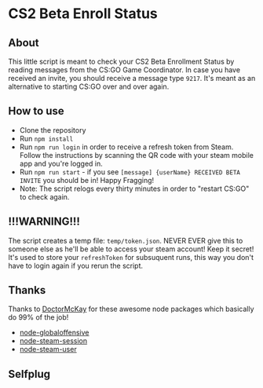 # CS2 Beta Enroll Status

## About

This little script is meant to check your CS2 Beta Enrollment Status by reading messages from the CS:GO Game Coordinator.
In case you have received an invite, you should receive a message type `9217`.
It's meant as an alternative to starting CS:GO over and over again.

## How to use

- Clone the repository
- Run `npm install`
- Run `npm run login` in order to receive a refresh token from Steam. Follow the instructions by scanning the QR code with your steam mobile app and you're logged in.
- Run `npm run start` - if you see `[message] {userName} RECEIVED BETA INVITE` you should be in! Happy Fragging!
- Note: The script relogs every thirty minutes in order to "restart CS:GO" to check again.

## !!!WARNING!!!

The script creates a temp file: `temp/token.json`. NEVER EVER give this to someone else as he'll be able to access your steam account! Keep it secret!
It's used to store your `refreshToken` for subsuquent runs, this way you don't have to login again if you rerun the script.

## Thanks

Thanks to [DoctorMcKay](https://github.com/DoctorMcKay) for these awesome node packages which basically do 99% of the job!

- [node-globaloffensive](https://github.com/DoctorMcKay/node-globaloffensive)
- [node-steam-session](https://github.com/DoctorMcKay/node-steam-session)
- [node-steam-user](https://github.com/DoctorMcKay/node-steam-user)

## Selfplug
